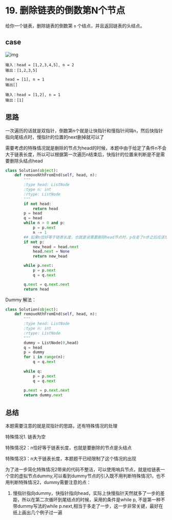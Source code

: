 # 19. 删除链表的倒数第N个节点

给你一个链表，删除链表的倒数第 `n` 个结点，并且返回链表的头结点。

## case

![img](https://assets.leetcode.com/uploads/2020/10/03/remove_ex1.jpg)

```
输入：head = [1,2,3,4,5], n = 2
输出：[1,2,3,5]
```

```
head = [1], n = 1
输出[]
```

```
输入：head = [1,2], n = 1
输出：[1]
```

## 思路

一次遍历的话就是双指针，倒数第n个就是让快指针和慢指针间隔n，然后快指针指向尾结点时，慢指针的位置的next删掉就可以了

需要考虑的特殊情况就是删除的节点为head的时候，本题中由于给定了条件n不会大于链表长度，所以可以根据第一次遍历n结束后，快指针的位置来判断是不是需要删除头结点head



```python
class Solution(object):
    def removeNthFromEnd(self, head, n):
        """
        :type head: ListNode
        :type n: int
        :rtype: ListNode
        """
        if not head:
            return head
        p = head
        q = head
        while n > 0 and p:
            p = p.next 
            n -= 1
        ## 如果n恰好等于链表长度，也就是说需要删除head节点时，p在走了n步之后应该恰好等于None  
        if not p:
            new_head = head.next
            head.next = None
            return new_head 

        while p.next:
            p = p.next
            q = q.next 

        q.next = q.next.next 
        return head
```



Dummy 解法：

```python
class Solution(object):
    def removeNthFromEnd(self, head, n):
        """
        :type head: ListNode
        :type n: int
        :rtype: ListNode
        """
        dummy = ListNode(0,head)
        q = head 
        p = dummy
        for i in range(n):
            q = q.next 
        
        while q:
            p = p.next 
            q = q.next
        
        p.next = p.next.next 
        return dummy.next 
```



## 总结

本题需要注意的就是双指针的思路，还有特殊情况的处理

特殊情况1. 链表为空

特殊情况2：n恰好等于链表长度，也就是要删除的节点是头结点

特殊情况3：n大于链表长度，本题题干已经限制了这个情况的出现

为了进一步简化特殊情况2带来的代码不整洁，可以使用哨兵节点，就是给链表一个空的虚拟节点dummy,可以看到dummy节点的引入既不用判断特殊情况1，也不用判断特殊情况2，dummy需要注意的点：

1. 慢指针指向dummy，快指针指向head，实际上快慢指针天然就多了一步的差距，所以在第二次循环到尾结点的时候，采用的条件是while p, 不是第一种不带dummy写法的while p.next,相当于多走了一步，这一步非常关键，最好在纸上画出几个例子过一遍